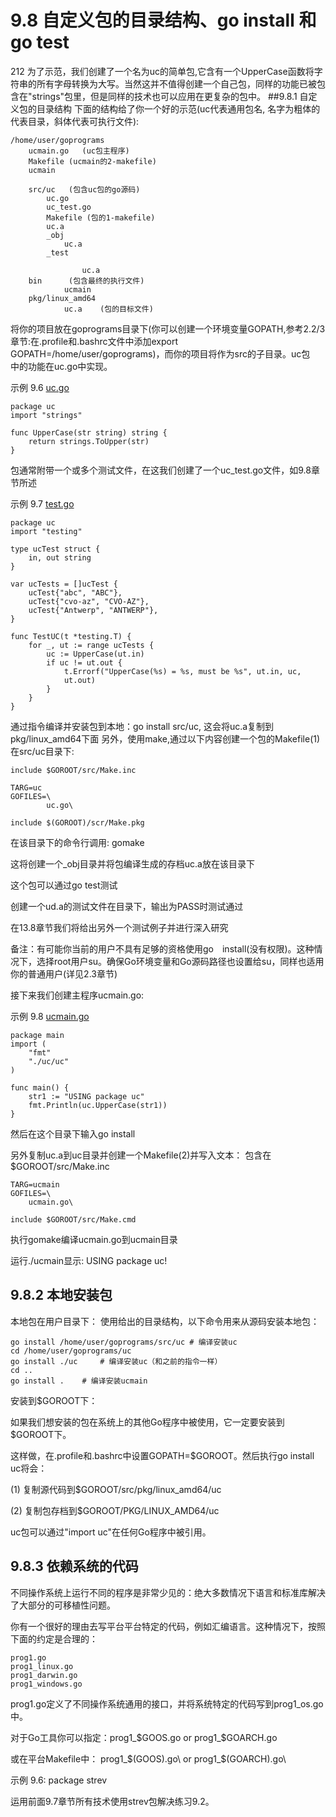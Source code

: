 # 9.8 自定义包的目录结构、go install 和 go test

212
为了示范，我们创建了一个名为uc的简单包,它含有一个UpperCase函数将字符串的所有字母转换为大写。当然这并不值得创建一个自己包，同样的功能已被包含在"strings"包里，但是同样的技术也可以应用在更复杂的包中。
##9.8.1 自定义包的目录结构
下面的结构给了你一个好的示范(uc代表通用包名, 名字为粗体的代表目录，斜体代表可执行文件):

	/home/user/goprograms		ucmain.go	(uc包主程序)		Makefile (ucmain的2-makefile)		ucmain		src/uc	 (包含uc包的go源码)			uc.go		 	uc_test.go		 	Makefile (包的1-makefile)		 	uc.a		 	_obj				uc.a			_test					uc.a		bin		 (包含最终的执行文件)			 	ucmain		pkg/linux_amd64				uc.a	(包的目标文件)
将你的项目放在goprograms目录下(你可以创建一个环境变量GOPATH,参考2.2/3章节:在.profile和.bashrc文件中添加export GOPATH=/home/user/goprograms)，而你的项目将作为src的子目录。uc包　中的功能在uc.go中实现。

示例 9.6 [uc.go](examples/chapter_9/uc.go)

	package uc
	import "strings"

	func UpperCase(str string) string {
		return strings.ToUpper(str)
	}

包通常附带一个或多个测试文件，在这我们创建了一个uc_test.go文件，如9.8章节所述

示例 9.7 [test.go](examples/chapter_9/uc.go)

	package uc
	import "testing"

	type ucTest struct {
		in, out string
	}

	var ucTests = []ucTest {
		ucTest{"abc", "ABC"},
		ucTest{"cvo-az", "CVO-AZ"},
		ucTest{"Antwerp", "ANTWERP"},
	}

	func TestUC(t *testing.T) {
		for _, ut := range ucTests {
			uc := UpperCase(ut.in)
			if uc != ut.out {
				t.Errorf("UpperCase(%s) = %s, must be %s", ut.in, uc,
				ut.out)
			}
		}
	}
通过指令编译并安装包到本地：go install src/uc, 这会将uc.a复制到pkg/linux_amd64下面
另外，使用make,通过以下内容创建一个包的Makefile(1)在src/uc目录下:

	include $GOROOT/src/Make.inc

	TARG=uc
	GOFILES=\
			uc.go\

	include $(GOROOT)/scr/Make.pkg
在该目录下的命令行调用: gomake

这将创建一个_obj目录并将包编译生成的存档uc.a放在该目录下

这个包可以通过go test测试

创建一个ud.a的测试文件在目录下，输出为PASS时测试通过

在13.8章节我们将给出另外一个测试例子并进行深入研究

备注：有可能你当前的用户不具有足够的资格使用go　install(没有权限)。这种情况下，选择root用户su。确保Go环境变量和Go源码路径也设置给su，同样也适用你的普通用户(详见2.3章节)

接下来我们创建主程序ucmain.go:

示例 9.8 [ucmain.go](/examples/chapter_9/ucmain.go)

	package main
	import (
		"fmt"
		"./uc/uc"
	)

	func main() {
		str1 := "USING package uc"
		fmt.Println(uc.UpperCase(str1))
	}

然后在这个目录下输入go install

另外复制uc.a到uc目录并创建一个Makefile(2)并写入文本：
包含在$GOROOT/src/Make.inc

	TARG=ucmain
	GOFILES=\
		ucmain.go\

	include $GOROOT/src/Make.cmd

执行gomake编译ucmain.go到ucmain目录

运行./ucmain显示: USING package uc!

## 9.8.2 本地安装包
本地包在用户目录下：
使用给出的目录结构，以下命令用来从源码安装本地包：

	go install /home/user/goprograms/src/uc # 编译安装uc	cd /home/user/goprograms/uc	go install ./uc 	# 编译安装uc（和之前的指令一样）	cd ..	go install .	# 编译安装ucmain
安装到$GOROOT下：
如果我们想安装的包在系统上的其他Go程序中被使用，它一定要安装到$GOROOT下。
这样做，在.profile和.bashrc中设置GOPATH=$GOROOT。然后执行go install uc将会：

(1) 复制源代码到$GOROOT/src/pkg/linux_amd64/uc

(2) 复制包存档到$GOROOT/PKG/LINUX_AMD64/uc

uc包可以通过"import uc"在任何Go程序中被引用。


## 9.8.3 依赖系统的代码

不同操作系统上运行不同的程序是非常少见的：绝大多数情况下语言和标准库解决了大部分的可移植性问题。

你有一个很好的理由去写平台平台特定的代码，例如汇编语言。这种情况下，按照下面的约定是合理的：

	prog1.go	prog1_linux.go	prog1_darwin.go	prog1_windows.go
prog1.go定义了不同操作系统通用的接口，并将系统特定的代码写到prog1_os.go中。
对于Go工具你可以指定：prog1_$GOOS.go or prog1_$GOARCH.go
或在平台Makefile中： prog1_$(GOOS).go\ or prog1_$(GOARCH).go\
示例 9.6: package strev
运用前面9.7章节所有技术使用strev包解决练习9.2。
